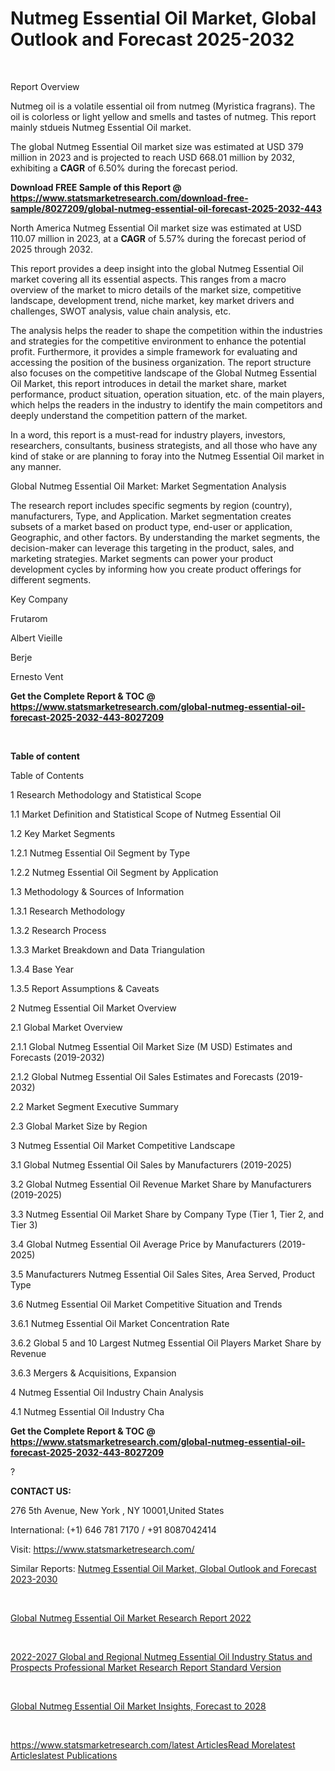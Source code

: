 <h1>Nutmeg Essential Oil Market, Global Outlook and Forecast 2025-2032</h1><br/><p>Report Overview</p>
 
 
 
 <p>Nutmeg oil is a volatile essential oil from nutmeg (Myristica fragrans). The oil is colorless or light yellow and smells and tastes of nutmeg. This report mainly stdueis Nutmeg Essential Oil market.</p>
 
 
 
 <p>The global Nutmeg Essential Oil market size was estimated at USD 379 million in 2023 and is projected to reach USD 668.01 million by 2032, exhibiting a <strong>CAGR</strong> of 6.50% during the forecast period.</p>
 
 
 
 <p><strong>Download FREE Sample of this Report @ <a href="https://www.statsmarketresearch.com/download-free-sample/8027209/global-nutmeg-essential-oil-forecast-2025-2032-443">https://www.statsmarketresearch.com/download-free-sample/8027209/global-nutmeg-essential-oil-forecast-2025-2032-443</a></strong></p>
 
 
 
 <p>North America Nutmeg Essential Oil market size was estimated at USD 110.07 million in 2023, at a <strong>CAGR</strong> of 5.57% during the forecast period of 2025 through 2032.</p>
 
 
 
 <p>This report provides a deep insight into the global Nutmeg Essential Oil market covering all its essential aspects. This ranges from a macro overview of the market to micro details of the market size, competitive landscape, development trend, niche market, key market drivers and challenges, SWOT analysis, value chain analysis, etc.</p>
 
 
 
 <p>The analysis helps the reader to shape the competition within the industries and strategies for the competitive environment to enhance the potential profit. Furthermore, it provides a simple framework for evaluating and accessing the position of the business organization. The report structure also focuses on the competitive landscape of the Global Nutmeg Essential Oil Market, this report introduces in detail the market share, market performance, product situation, operation situation, etc. of the main players, which helps the readers in the industry to identify the main competitors and deeply understand the competition pattern of the market.</p>
 
 
 
 <p>In a word, this report is a must-read for industry players, investors, researchers, consultants, business strategists, and all those who have any kind of stake or are planning to foray into the Nutmeg Essential Oil market in any manner.</p>
 
 
 
 <p>Global Nutmeg Essential Oil Market: Market Segmentation Analysis</p>
 
 
 
 <p>The research report includes specific segments by region (country), manufacturers, Type, and Application. Market segmentation creates subsets of a market based on product type, end-user or application, Geographic, and other factors. By understanding the market segments, the decision-maker can leverage this targeting in the product, sales, and marketing strategies. Market segments can power your product development cycles by informing how you create product offerings for different segments.</p>
 
 
 
 <p>Key Company</p>
 
 
 
 <p>Frutarom</p>
 
 
 
 <p>Albert Vieille</p>
 
 
 
 <p>Berje</p>
 
 
 
 <p>Ernesto Vent</p>
 
 
 
 <div><b>Get the Complete Report & TOC @ <a href="https://www.statsmarketresearch.com/global-nutmeg-essential-oil-forecast-2025-2032-443-8027209">https://www.statsmarketresearch.com/global-nutmeg-essential-oil-forecast-2025-2032-443-8027209</a></b></div>
 
 
 
 <p><br />
 
 <b>Table of content</b></p>
 
 
 
 <p>Table of Contents<br />
 
 1 Research Methodology and Statistical Scope<br />
 
 1.1 Market Definition and Statistical Scope of Nutmeg Essential Oil<br />
 
 1.2 Key Market Segments<br />
 
 1.2.1 Nutmeg Essential Oil Segment by Type<br />
 
 1.2.2 Nutmeg Essential Oil Segment by Application<br />
 
 1.3 Methodology & Sources of Information<br />
 
 1.3.1 Research Methodology<br />
 
 1.3.2 Research Process<br />
 
 1.3.3 Market Breakdown and Data Triangulation<br />
 
 1.3.4 Base Year<br />
 
 1.3.5 Report Assumptions & Caveats<br />
 
 2 Nutmeg Essential Oil Market Overview<br />
 
 2.1 Global Market Overview<br />
 
 2.1.1 Global Nutmeg Essential Oil Market Size (M USD) Estimates and Forecasts (2019-2032)<br />
 
 2.1.2 Global Nutmeg Essential Oil Sales Estimates and Forecasts (2019-2032)<br />
 
 2.2 Market Segment Executive Summary<br />
 
 2.3 Global Market Size by Region<br />
 
 3 Nutmeg Essential Oil Market Competitive Landscape<br />
 
 3.1 Global Nutmeg Essential Oil Sales by Manufacturers (2019-2025)<br />
 
 3.2 Global Nutmeg Essential Oil Revenue Market Share by Manufacturers (2019-2025)<br />
 
 3.3 Nutmeg Essential Oil Market Share by Company Type (Tier 1, Tier 2, and Tier 3)<br />
 
 3.4 Global Nutmeg Essential Oil Average Price by Manufacturers (2019-2025)<br />
 
 3.5 Manufacturers Nutmeg Essential Oil Sales Sites, Area Served, Product Type<br />
 
 3.6 Nutmeg Essential Oil Market Competitive Situation and Trends<br />
 
 3.6.1 Nutmeg Essential Oil Market Concentration Rate<br />
 
 3.6.2 Global 5 and 10 Largest Nutmeg Essential Oil Players Market Share by Revenue<br />
 
 3.6.3 Mergers & Acquisitions, Expansion<br />
 
 4 Nutmeg Essential Oil Industry Chain Analysis<br />
 
 4.1 Nutmeg Essential Oil Industry Cha</p>
 
 
 
 <div><b>Get the Complete Report & TOC @ <a href="https://www.statsmarketresearch.com/global-nutmeg-essential-oil-forecast-2025-2032-443-8027209">https://www.statsmarketresearch.com/global-nutmeg-essential-oil-forecast-2025-2032-443-8027209</a></b></div>
 
 
 
 <p>? </p>
 
 
 
 <p><b>CONTACT US:</b><br />
 
 276 5th Avenue, New York , NY 10001,United States<br />
 
 International: (+1) 646 781 7170 / +91 8087042414<br />
 
 Visit: <a href="https://www.statsmarketresearch.com/">https://www.statsmarketresearch.com/</a><br />
 
 Similar Reports: <a href="https://www.statsmarketresearch.com/global-nutmeg-essential-oil-forecast-2025-2032-443-8027209">Nutmeg Essential Oil Market, Global Outlook and Forecast 2023-2030</a><br />
 
 <br />
 
 <a href="https://www.statsmarketresearch.com/global-nutmeg-essential-oil-forecast-2025-2032-443-8027209">Global Nutmeg Essential Oil Market Research Report 2022</a><br />
 
 <br />
 
 <a href="https://www.statsmarketresearch.com/global-nutmeg-essential-oil-forecast-2025-2032-443-8027209">2022-2027 Global and Regional Nutmeg Essential Oil Industry Status and Prospects Professional Market Research Report Standard Version</a><br />
 
 <br />
 
 <a href="https://www.statsmarketresearch.com/global-nutmeg-essential-oil-forecast-2025-2032-443-8027209">Global Nutmeg Essential Oil Market Insights, Forecast to 2028</a><br />
 
 <br />
 
 <a href="https://gyeongbokgung.com">https://www.statsmarketresearch.com/</a><a href="https://hallyeomaritime.com">latest Articles</a><a href="https://jingwansa.com">Read More</a><a href="https://nguoiviet.jp/">latest Articles</a><a href="https://www.intelmarketresearch.com/">latest Publications</a></p>